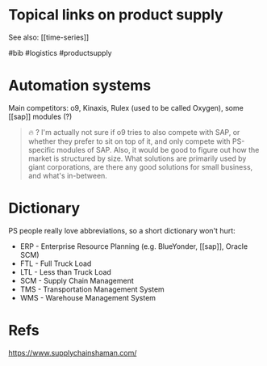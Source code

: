 # Topical links on product supply

See also: [[time-series]] 

#bib #logistics #productsupply


# Automation systems

Main competitors: o9, Kinaxis, Rulex (used to be called Oxygen), some [[sap]] modules (?)

> 🔥 ? I'm actually not sure if o9 tries to also compete with SAP, or whether they prefer to sit on top of it, and only compete with PS-specific modules of SAP. Also, it would be good to figure out how the market is structured by size. What solutions are primarily used by giant corporations, are there any good solutions for small business, and what's in-between.

# Dictionary

PS people really love abbreviations, so a short dictionary won't hurt:

* ERP - Enterprise Resource Planning (e.g. BlueYonder, [[sap]], Oracle SCM)
* FTL - Full Truck Load
* LTL - Less than Truck Load
* SCM - Supply Chain Management
* TMS - Transportation Management System
* WMS - Warehouse Management System

# Refs

https://www.supplychainshaman.com/